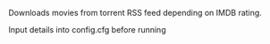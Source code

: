 Downloads movies from torrent RSS feed depending on IMDB rating.

Input details into config.cfg before running
